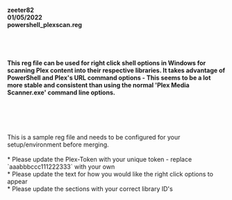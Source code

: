 **zeeter82**  
**01/05/2022**  
**powershell_plexscan.reg**  
<br />  
<br />
<h4>This reg file can be used for right click shell options in Windows for scanning Plex  
content into their respective libraries. It takes advantage of PowerShell and Plex's  
URL command options - This seems to be a lot more stable and consistent than using   
the normal 'Plex Media Scanner.exe' command line options.</h4>
<br />
<br />
<br />
<br />
This is a sample reg file and needs to be configured for your setup/environment 
before merging.  
<br />
<br />
* Please update the Plex-Token with your unique token - replace `aaabbbccc111222333` 
with your own  
<br />
* Please update the text for how you would like the right click options to appear  
<br />
* Please update the sections with your correct library ID's  
<br />